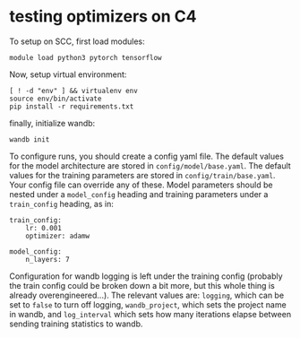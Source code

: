 # testing optimizers on C4

To setup on SCC, first load modules:

```
module load python3 pytorch tensorflow
```

Now, setup virtual environment:

```
[ ! -d "env" ] && virtualenv env
source env/bin/activate
pip install -r requirements.txt
```

finally, initialize wandb:

```
wandb init
```

To configure runs, you should create a config yaml file. The default values for the model architecture are stored in `config/model/base.yaml`.
The default values for the training parameters are stored in `config/train/base.yaml`. Your config file can override any of these. Model parameters
should be nested under a `model_config` heading and training parameters under a `train_config` heading, as in:
```
train_config:
    lr: 0.001
    optimizer: adamw

model_config:
    n_layers: 7
```

Configuration for wandb logging is left under the training config (probably the train config could be broken down a bit more, but this whole thing is
already overengineered...). The relevant values are: `logging`, which can be set to `false` to turn off logging, `wandb_project`, which sets the project
name in wandb, and `log_interval` which sets how many iterations elapse between sending training statistics to wandb.


